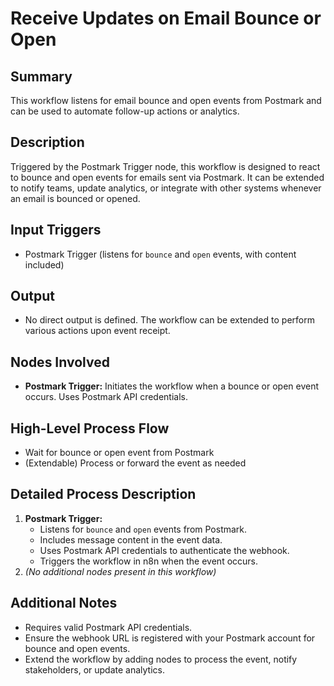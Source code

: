 # Receive Updates on Email Bounce or Open

## Summary
This workflow listens for email bounce and open events from Postmark and can be used to automate follow-up actions or analytics.

## Description
Triggered by the Postmark Trigger node, this workflow is designed to react to bounce and open events for emails sent via Postmark. It can be extended to notify teams, update analytics, or integrate with other systems whenever an email is bounced or opened.

## Input Triggers
- Postmark Trigger (listens for `bounce` and `open` events, with content included)

## Output
- No direct output is defined. The workflow can be extended to perform various actions upon event receipt.

## Nodes Involved
- **Postmark Trigger:** Initiates the workflow when a bounce or open event occurs. Uses Postmark API credentials.

## High-Level Process Flow
- Wait for bounce or open event from Postmark
- (Extendable) Process or forward the event as needed

## Detailed Process Description
1. **Postmark Trigger:**
    - Listens for `bounce` and `open` events from Postmark.
    - Includes message content in the event data.
    - Uses Postmark API credentials to authenticate the webhook.
    - Triggers the workflow in n8n when the event occurs.
2. *(No additional nodes present in this workflow)*

## Additional Notes
- Requires valid Postmark API credentials.
- Ensure the webhook URL is registered with your Postmark account for bounce and open events.
- Extend the workflow by adding nodes to process the event, notify stakeholders, or update analytics.
